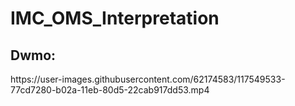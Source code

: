 
# IMC_OMS_Interpretation

<h2>Dwmo:</h2>
https://user-images.githubusercontent.com/62174583/117549533-77cd7280-b02a-11eb-80d5-22cab917dd53.mp4

